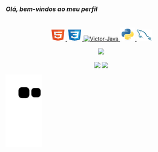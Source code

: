 ### _Olá, bem-vindos ao meu perfil_   

#
  
  <div style="display: inline_block" align="center">
  <a href="https://github.com/VictorAlmeida98">
  <img alt="Victor-HTML" height="30" width="40" src="https://raw.githubusercontent.com/devicons/devicon/master/icons/html5/html5-original.svg">
  <img alt="Victor-CSS" height="30" width="40" src="https://raw.githubusercontent.com/devicons/devicon/master/icons/css3/css3-original.svg">
  <img alt="Victor-Java" height="40" width="40" src="https://cdn.jsdelivr.net/gh/devicons/devicon/icons/java/java-original.svg">
  <img alt="Victor-Python" height="35" width="40" src="https://raw.githubusercontent.com/devicons/devicon/master/icons/python/python-original.svg">
  <img alt="Victor-Mysql" height="30" width="40" src="https://raw.githubusercontent.com/devicons/devicon/master/icons/mysql/mysql-original.svg">
  </div><br>
 
 <div align="center">
  <img width="40%" src="https://github-readme-stats.vercel.app/api/top-langs/?username=VictorAlmeida98&layout=compact&langs_count=7&theme=cobalt"/>
</div><br>
   
   <div align="center">
 <a href = "mailto:victor_almeida0098@hotmail.com" target="_blank"><img src="https://img.shields.io/badge/-Outlook-%23333?style=for-the-badge&logo=gmail&logoColor=blue" target="_blank"></a>
  <a href="https://www.linkedin.com/in/victor-almeida98" target="_blank"><img src="https://img.shields.io/badge/-LinkedIn-%230077B5?style=for-the-badge&logo=linkedin&logoColor=white" target="_blank"></a> 
  </div>
 
 ![Snake animation](https://github.com/VictorAlmeida98/VictorAlmeida98/blob/output/github-contribution-grid-snake.svg)
